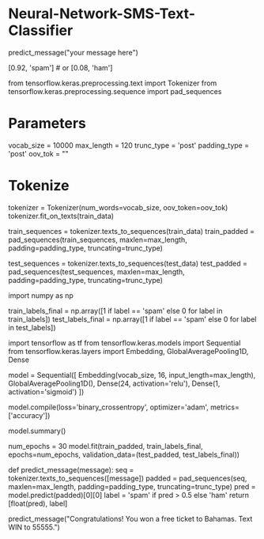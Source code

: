 # Neural-Network-SMS-Text-Classifier

predict_message("your message here")


[0.92, 'spam']  # or [0.08, 'ham']


from tensorflow.keras.preprocessing.text import Tokenizer
from tensorflow.keras.preprocessing.sequence import pad_sequences

# Parameters
vocab_size = 10000
max_length = 120
trunc_type = 'post'
padding_type = 'post'
oov_tok = "<OOV>"

# Tokenize
tokenizer = Tokenizer(num_words=vocab_size, oov_token=oov_tok)
tokenizer.fit_on_texts(train_data)

train_sequences = tokenizer.texts_to_sequences(train_data)
train_padded = pad_sequences(train_sequences, maxlen=max_length, padding=padding_type, truncating=trunc_type)

test_sequences = tokenizer.texts_to_sequences(test_data)
test_padded = pad_sequences(test_sequences, maxlen=max_length, padding=padding_type, truncating=trunc_type)


import numpy as np

train_labels_final = np.array([1 if label == 'spam' else 0 for label in train_labels])
test_labels_final = np.array([1 if label == 'spam' else 0 for label in test_labels])


import tensorflow as tf
from tensorflow.keras.models import Sequential
from tensorflow.keras.layers import Embedding, GlobalAveragePooling1D, Dense

model = Sequential([
    Embedding(vocab_size, 16, input_length=max_length),
    GlobalAveragePooling1D(),
    Dense(24, activation='relu'),
    Dense(1, activation='sigmoid')
])

model.compile(loss='binary_crossentropy', optimizer='adam', metrics=['accuracy'])

model.summary()


num_epochs = 30
model.fit(train_padded, train_labels_final, epochs=num_epochs, validation_data=(test_padded, test_labels_final))


def predict_message(message):
    seq = tokenizer.texts_to_sequences([message])
    padded = pad_sequences(seq, maxlen=max_length, padding=padding_type, truncating=trunc_type)
    pred = model.predict(padded)[0][0]
    label = 'spam' if pred > 0.5 else 'ham'
    return [float(pred), label]


predict_message("Congratulations! You won a free ticket to Bahamas. Text WIN to 55555.")


